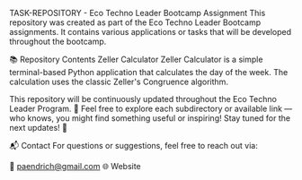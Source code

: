 TASK-REPOSITORY - Eco Techno Leader Bootcamp Assignment
This repository was created as part of the Eco Techno Leader Bootcamp assignments. It contains various applications or tasks that will be developed throughout the bootcamp.

📚 Repository Contents
Zeller Calculator
Zeller Calculator is a simple terminal-based Python application that calculates the day of the week. The calculation uses the classic Zeller's Congruence algorithm.

This repository will be continuously updated throughout the Eco Techno Leader Program.
📌 Feel free to explore each subdirectory or available link — who knows, you might find something useful or inspiring!
Stay tuned for the next updates! 🚀

📬 Contact
For questions or suggestions, feel free to reach out via:

📧 paendrich@gmail.com
🌐 Website

